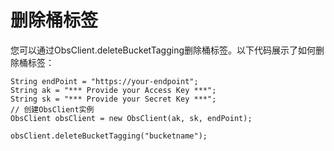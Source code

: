 # 删除桶标签<a name="obs_21_1704"></a>

您可以通过ObsClient.deleteBucketTagging删除桶标签。以下代码展示了如何删除桶标签：

```
String endPoint = "https://your-endpoint";
String ak = "*** Provide your Access Key ***";
String sk = "*** Provide your Secret Key ***";
// 创建ObsClient实例
ObsClient obsClient = new ObsClient(ak, sk, endPoint);

obsClient.deleteBucketTagging("bucketname");
```

